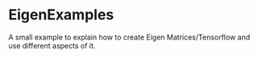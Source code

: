 # EigenExamples

A small example to explain how to create Eigen Matrices/Tensorflow and use different aspects of it. 

